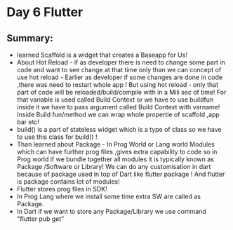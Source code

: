 # Day 6 Flutter
## Summary:
- learned Scaffold is a widget that creates a Baseapp for Us!
- About Hot Reload - if as developer there is need to change some part in code and want to see change at that time only than we can concept of use hot reload - Earlier as developer if some changes are done in code ,there was need to restart whole app ! But using hot reload - only that part of code will be reloaded/build/compile with in a Mili sec of time! For that variable is used called Build Context or we have to use buildfun inside it we have to pass argument called Build Context with varname! Inside Build fun/method we can wrap whole propertie of scaffold ,app bar etc!
- build() is a part of stateless widget which is a type of class so we have to use this class for build() !
- Than learned about Package - In Prog World or Lang world Modules which can have further prog files ,gives extra capability to code so in Prog world if we bundle together all modules  it is typically known as Package /Software or Library!
We can do any customisation in dart because of package used in top of Dart like flutter package !
And flutter is package contains lot of modules!
- Flutter stores prog files in SDK!
- In Prog Lang where we install some time extra SW are called as Package.
- In Dart if we want to store any Package/Library we use command "flutter pub get"
